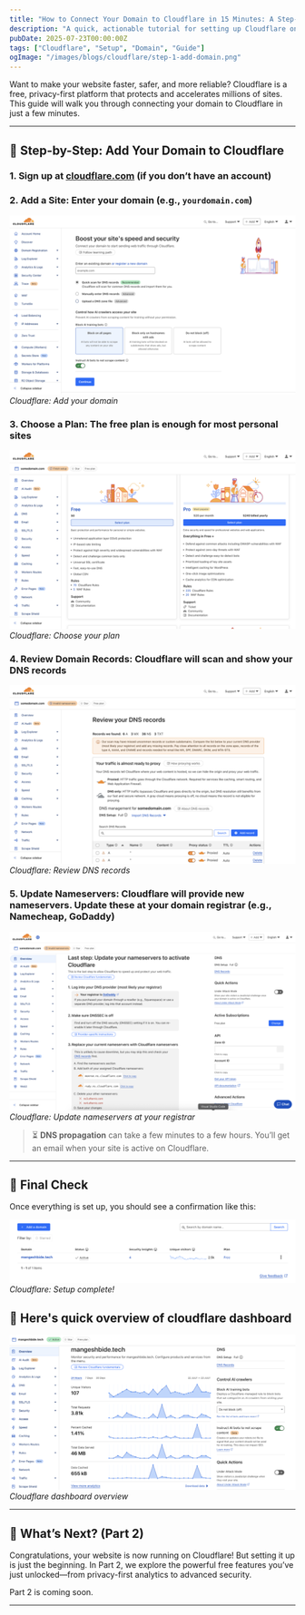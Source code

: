 ```yaml
---
title: "How to Connect Your Domain to Cloudflare in 15 Minutes: A Step-by-Step Guide"
description: "A quick, actionable tutorial for setting up Cloudflare on your website, with annotated screenshots."
pubDate: 2025-07-23T00:00:00Z
tags: ["Cloudflare", "Setup", "Domain", "Guide"]
ogImage: "/images/blogs/cloudflare/step-1-add-domain.png"
---
```


Want to make your website faster, safer, and more reliable? Cloudflare is a free, privacy-first platform that protects and accelerates millions of sites. This guide will walk you through connecting your domain to Cloudflare in just a few minutes.

---

## 🚀 Step-by-Step: Add Your Domain to Cloudflare

### 1. Sign up at [cloudflare.com](https://cloudflare.com/) (if you don’t have an account)

### 2. Add a Site: Enter your domain (e.g., `yourdomain.com`)

![Step 1: Add Domain](/images/blogs/cloudflare/step-1-add-domain.png)
_Cloudflare: Add your domain_

### 3. Choose a Plan: The free plan is enough for most personal sites

![Step 2: Choose Plan](/images/blogs/cloudflare/step-2-choose-plan.png)
_Cloudflare: Choose your plan_

### 4. Review Domain Records: Cloudflare will scan and show your DNS records

![Step 3: Review Domain Records](/images/blogs/cloudflare/step-3-review-domain-records.png)
_Cloudflare: Review DNS records_

### 5. Update Nameservers: Cloudflare will provide new nameservers. Update these at your domain registrar (e.g., Namecheap, GoDaddy)

![Step 4: Update Nameservers](/images/blogs/cloudflare/step-4-update-nameservers.png)
_Cloudflare: Update nameservers at your registrar_

> ⏳ **DNS propagation** can take a few minutes to a few hours. You’ll get an email when your site is active on Cloudflare.

---

## 🎉 Final Check

Once everything is set up, you should see a confirmation like this:

![Cloudflare Setup Final Confirmation](/images/blogs/cloudflare/final.png)
_Cloudflare: Setup complete!_

## 📝 Here's quick overview of cloudflare dashboard

![Cloudflare Dashboard Overview](/images/blogs/cloudflare/overview.png)
_Cloudflare dashboard overview_

---

## 🚦 What’s Next? (Part 2)

Congratulations, your website is now running on Cloudflare! But setting it up is just the beginning. In Part 2, we explore the powerful free features you’ve just unlocked—from privacy-first analytics to advanced security.

Part 2 is coming soon.

<!--
👉 **Read Part 2 now: [Unlocking the Full Power of Cloudflare’s Free Plan](./cloudflare-features-analytics)** -->

---
